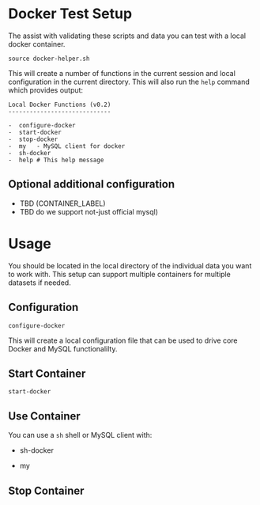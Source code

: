 # Docker Test Setup

The assist with validating these scripts and data you can test with a local docker container.

    source docker-helper.sh

This will create a number of functions in the current session and local configuration
in the current directory. This will also run the `help` command which provides output:

    Local Docker Functions (v0.2)
    -----------------------------
    
    -  configure-docker
    -  start-docker
    -  stop-docker
    -  my   - MySQL client for docker
    -  sh-docker
    -  help # This help message

## Optional additional configuration

- TBD (CONTAINER_LABEL)
- TBD do we support not-just official mysql)


# Usage

You should be located in the local directory of the individual data you want to work with.
This setup can support multiple containers for multiple datasets if needed.

## Configuration

    configure-docker

This will create a local configuration file that can be used to drive core Docker and MySQL
functionalilty.


## Start Container

    start-docker

## Use Container

You can use a `sh` shell or MySQL client with:

   - sh-docker
   
   - my   

## Stop Container
